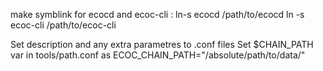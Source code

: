 make symblink for ecocd and ecoc-cli : 
ln-s ecocd /path/to/ecocd
ln -s ecoc-cli /path/to/ecoc-cli

Set description and any extra parametres to .conf files
Set $CHAIN_PATH var in tools/path.conf as ECOC_CHAIN_PATH="/absolute/path/to/data/"